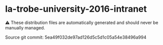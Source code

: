 # la-trobe-university-2016-intranet

:warning: These distribution files are automatically generated and should never be manually managed.

Source git commit: 5ea49f032de97ad126d5c5d1c05a54e38496a994
